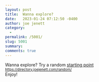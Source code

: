 ```yaml
---
layout: post
title:  Wanna explore?
date:   2023-01-24 07:12:50 -0400
author: joe jenett
category:
  -  
permalink: /5001/
slug: 5001
summary:
comments: true
---
```

Wanna explore? Try a random <a href="https://directory.joejenett.com/random/">starting point</a><br><small>https://directory.joejenett.com/random/</small><br>Enjoy!


<a href="https://brid.gy/publish/mastodon"></a>